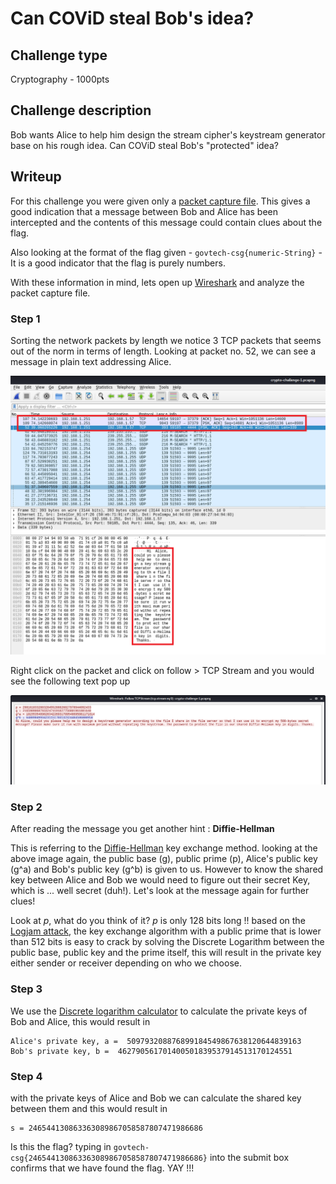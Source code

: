 # Can COViD steal Bob's idea?

## Challenge type

Cryptography - 1000pts

## Challenge description

Bob wants Alice to help him design the stream cipher's keystream generator base on his rough idea. Can COViD steal Bob's "protected" idea?

## Writeup

For this challenge you were given only a [packet capture file](./Challenge%20files/). This gives a good indication that a message between Bob and Alice has been intercepted and the contents of this message could contain clues about the flag.

Also looking at the format of the flag given - `govtech-csg{numeric-String}` - It is a good indicator that the flag is purely numbers.

With these information in mind, lets open up [Wireshark](https://www.wireshark.org/) and analyze the packet capture file.

### Step 1

Sorting the network packets by length we notice 3 TCP packets that seems out of the norm in terms of length. Looking at packet no. 52, we can see a message in plain text addressing Alice.

![CryptoChallengeStep1](./images/CryptoChallengeStep1.png)

Right click on the packet and click on follow > TCP Stream and you would see the following text pop up

![CryptoChallengeTCPStream](./images/CryptoChallengeTCPStream.png)

### Step 2

After reading the message you get another hint : **Diffie-Hellman**

This is referring to the [Diffie-Hellman](https://en.wikipedia.org/wiki/Diffie%E2%80%93Hellman_key_exchange) key exchange method. looking at the above image again, the public base (g), public prime (p), Alice's public key (g^a) and Bob's public key (g^b) is given to us. However to know the shared key between Alice and Bob we would need to figure out their secret Key, which is ... well secret (duh!). Let's look at the message again for further clues!

Look at _p_, what do you think of it? _p_ is only 128 bits long !! based on the [Logjam attack](<https://en.wikipedia.org/wiki/Logjam_(computer_security)>), the key exchange algorithm with a public prime that is lower than 512 bits is easy to crack by solving the Discrete Logarithm between the public base, public key and the prime itself, this will result in the private key either sender or receiver depending on who we choose.

### Step 3

We use the [Discrete logarithm calculator](https://www.alpertron.com.ar/DILOG.HTM) to calculate the private keys of Bob and Alice, this would result in

    Alice's private key, a =  509793208876899184549867638120644839163
    Bob's private key, b =  462790561701400501839537914513170124551

### Step 4 

with the private keys of Alice and Bob we can calculate the shared key between them and this would result in

    s = 246544130863363089867058587807471986686

Is this the flag? typing in `govtech-csg{246544130863363089867058587807471986686}` into the submit box confirms that we have found the flag. YAY !!!